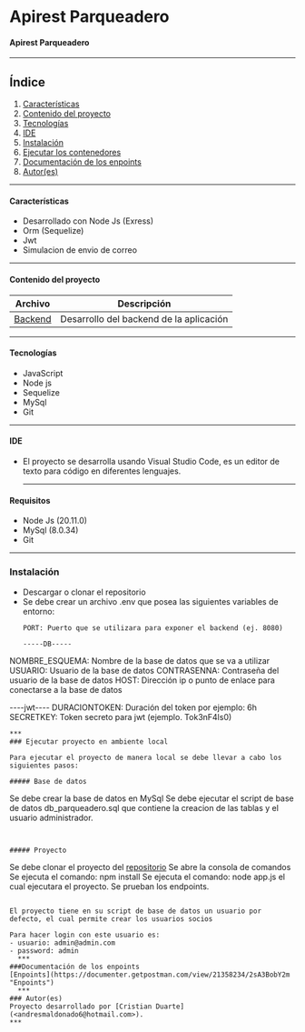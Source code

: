 # Apirest Parqueadero

#### Apirest Parqueadero
***
## Índice
1. [Características](#características)
2. [Contenido del proyecto](#contenido-del-proyecto)
3. [Tecnologías](#tecnologías)
4. [IDE](#ide)
5. [Instalación](#instalación)
6. [Ejecutar los contenedores](#ejecutar-los-contenedores)
7. [Documentación de los enpoints](#documentación-de-los-enpoints)
8. [Autor(es)](#autores)
***


#### Características

  - Desarrollado con Node Js (Exress)
  - Orm (Sequelize)
  - Jwt
  - Simulacion de envio de correo
***
  #### Contenido del proyecto

| Archivo      | Descripción  |
|--------------|--------------|
| [Backend](https://github.com/CristianADM/ApiParqueadero) | Desarrollo del backend de la aplicación |

  
***
#### Tecnologías

  - JavaScript
  - Node js
  - Sequelize
  - MySql
  - Git
  
  
  ***
#### IDE

- El proyecto se desarrolla usando Visual Studio Code, es un editor de texto para código en diferentes lenguajes.

  ***
#### Requisitos
- Node Js (20.11.0)
- MySql (8.0.34)
- Git

***
### Instalación
- Descargar o clonar el repositorio
- Se debe crear un archivo .env que posea las siguientes variables de entorno: 
  ```
  PORT: Puerto que se utilizara para exponer el backend (ej. 8080)

  -----DB-----
NOMBRE_ESQUEMA: Nombre de la base de datos que se va a utilizar
USUARIO: Usuario de la base de datos
CONTRASENNA: Contraseña del usuario de la base de datos
HOST: Dirección ip o punto de enlace para conectarse a la base de datos

  ----jwt----
DURACIONTOKEN: Duración del token por ejemplo: 6h
SECRETKEY: Token secreto para jwt (ejemplo. Tok3nF4ls0)
  ```
  ***  
### Ejecutar proyecto en ambiente local

Para ejecutar el proyecto de manera local se debe llevar a cabo los siguientes pasos:

##### Base de datos
```
Se debe crear la base de datos en MySql
Se debe ejecutar el script de base de datos db_parqueadero.sql que contiene la creacion de las tablas y el usuario administrador.
```


##### Proyecto
```
Se debe clonar el proyecto del [repositorio](https://github.com/CristianADM/ApiParqueadero "repositorio")
Se abre la consola de comandos
Se ejecuta el comando: npm install
Se ejecuta el comando: node app.js el cual ejecutara el proyecto.
Se prueban los endpoints.
```

El proyecto tiene en su script de base de datos un usuario por defecto, el cual permite crear los usuarios socios

Para hacer login con este usuario es: 
- usuario: admin@admin.com 
- password: admin
  ***
###Documentación de los enpoints
[Enpoints](https://documenter.getpostman.com/view/21358234/2sA3BobY2m "Enpoints")
  ***
### Autor(es)
Proyecto desarrollado por [Cristian Duarte] (<andresmaldonado6@hotmail.com>).
***